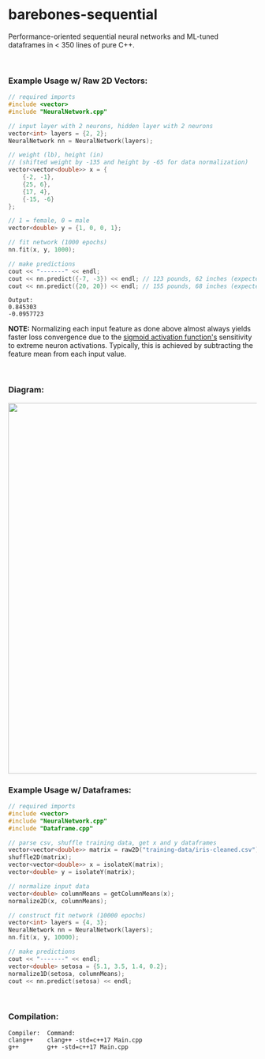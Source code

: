 # barebones-sequential
Performance-oriented sequential neural networks and ML-tuned dataframes in < 350 lines of pure C++.

<br>

### Example Usage w/ Raw 2D Vectors:
```C++
// required imports
#include <vector>
#include "NeuralNetwork.cpp"
```
```C++
// input layer with 2 neurons, hidden layer with 2 neurons
vector<int> layers = {2, 2};
NeuralNetwork nn = NeuralNetwork(layers);

// weight (lb), height (in)
// (shifted weight by -135 and height by -65 for data normalization)
vector<vector<double>> x = { 
    {-2, -1},
    {25, 6},
    {17, 4},
    {-15, -6}
};

// 1 = female, 0 = male
vector<double> y = {1, 0, 0, 1};

// fit network (1000 epochs)
nn.fit(x, y, 1000);

// make predictions
cout << "-------" << endl;
cout << nn.predict({-7, -3}) << endl; // 123 pounds, 62 inches (expected value = 1)
cout << nn.predict({20, 20}) << endl; // 155 pounds, 68 inches (expected value = 0)
```
```
Output:
0.845303
-0.0957723
```
**NOTE:** Normalizing each input feature as done above almost always yields faster loss convergence due to the [sigmoid activation function's](https://en.wikipedia.org/wiki/Sigmoid_function) sensitivity to extreme neuron activations. Typically, this is achieved by subtracting the feature mean from each input value.

<br>

### Diagram:
<img src="https://raw.githubusercontent.com/hershyz/barebones-sequential/main/diagram.png" width="750px"/>

<br>

### Example Usage w/ Dataframes:
```C++
// required imports
#include <vector>
#include "NeuralNetwork.cpp"
#include "Dataframe.cpp"
```
```C++
// parse csv, shuffle training data, get x and y dataframes
vector<vector<double>> matrix = raw2D("training-data/iris-cleaned.csv");
shuffle2D(matrix);
vector<vector<double>> x = isolateX(matrix);
vector<double> y = isolateY(matrix);

// normalize input data
vector<double> columnMeans = getColumnMeans(x);
normalize2D(x, columnMeans);

// construct fit network (10000 epochs)
vector<int> layers = {4, 3};
NeuralNetwork nn = NeuralNetwork(layers);
nn.fit(x, y, 10000);

// make predictions
cout << "-------" << endl;
vector<double> setosa = {5.1, 3.5, 1.4, 0.2};
normalize1D(setosa, columnMeans);
cout << nn.predict(setosa) << endl;
```

<br>

### Compilation:
```
Compiler:  Command:
clang++    clang++ -std=c++17 Main.cpp
g++        g++ -std=c++17 Main.cpp
```
